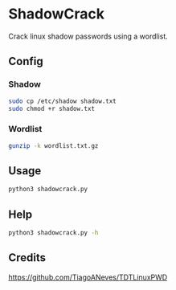 # ShadowCrack

Crack linux shadow passwords using a wordlist.

## Config

### Shadow

``` sh
sudo cp /etc/shadow shadow.txt
sudo chmod +r shadow.txt
```

### Wordlist

``` sh
gunzip -k wordlist.txt.gz
```

## Usage

``` sh
python3 shadowcrack.py
```

## Help

``` sh
python3 shadowcrack.py -h
```

## Credits

https://github.com/TiagoANeves/TDTLinuxPWD
